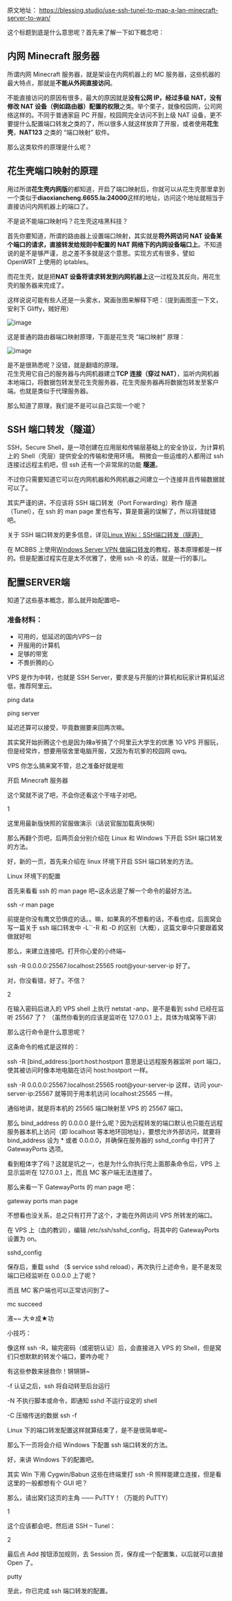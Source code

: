 原文地址：
https://blessing.studio/use-ssh-tunel-to-map-a-lan-minecraft-server-to-wan/

这个标题到底是什么意思呢？首先来了解一下如下概念吧：

## 内网 Minecraft 服务器

所谓内网 Minecraft 服务器，就是架设在内网机器上的 MC 服务器，这些机器的最大特点，那就是**不能从外网直接访问**。

不能直接访问的原因有很多，最大的原因就是**没有公网 IP，经过多级 NAT，没有修改 NAT 设备（例如路由器）配置的权限**之类。举个栗子，就像校园网，公司网络这样的。不同于普通家庭 PC 开服，校园网完全访问不到上级 NAT 设备，更不要提什么配置端口转发之类的了，所以很多人就这样放弃了开服，或者使用**花生壳**，**NAT123** 之类的 “端口映射” 软件。

那么这类软件的原理是什么呢？

## 花生壳端口映射的原理

用过所谓**花生壳内网版**的都知道，开启了端口映射后，你就可以从花生壳那里拿到一个类似于**diaoxiancheng.6655.la:24000**这样的地址，访问这个地址就相当于直接访问内网机器上的端口了。

不是说不能端口映射吗？花生壳这啥黑科技？

首先你要知道，所谓的路由器上设置端口映射，其实就是**将外网访问 NAT 设备某个端口的请求，直接转发给规则中配置的 NAT 网络下的内网设备端口上**。不知道说的是不是够严谨，总之差不多就是这个意思。实现方式有很多，譬如 OpenWRT 上使用的 iptables。

而花生壳，就是把**NAT 设备将请求转发到内网机器上**这一过程及其反向，用花生壳的服务器来完成了。

这样说说可能有些人还是一头雾水，窝画张图来解释下吧：（提到画图歪一下文，安利下 Gliffy，贼好用）

![image](https://user-images.githubusercontent.com/3422640/30767856-6d2bf78a-a033-11e7-8504-01a85dec8601.png)

这是普通的路由器端口映射原理，下面是花生壳 “端口映射” 原理：

![image](https://user-images.githubusercontent.com/3422640/30767870-8e9e62ea-a033-11e7-90ee-a3e485216416.png)

是不是很熟悉呢？没错，就是翻墙的原理。  
花生壳用它自己的服务器与内网机器建立**TCP 连接（穿过 NAT）**，监听内网机器本地端口，将数据包转发至花生壳服务器，花生壳服务器再将数据包转发至客户端。也就是类似于代理服务器。

那么知道了原理，我们是不是可以自己实现一个呢？

## SSH 端口转发（隧道）

SSH，Secure Shell，是一项创建在应用层和传输层基础上的安全协议，为计算机上的 Shell（壳层）提供安全的传输和使用环境。
稍微会一些运维的人都用过 ssh 连接过远程主机吧，但 ssh 还有一个非常屌的功能 **隧道**。

不过你只需要知道它可以在内网机器和外网机器之间建立一个连接并且传输数据就可以了。

其实严谨的讲，不应该将 SSH 端口转发（Port Forwarding）称作 隧道（Tunel），在 ssh 的 man page 里也有写，算是普遍的误解了，所以将错就错吧。

关于 SSH 端口转发的更多信息，详见[Linux Wiki：SSH端口转发（隧道）](http://linux-wiki.cn/wiki/zh-hans/SSH%E7%AB%AF%E5%8F%A3%E8%BD%AC%E5%8F%91%EF%BC%88%E9%9A%A7%E9%81%93%EF%BC%89)

在 MCBBS 上使用[Windows Server VPN 做端口转发](http://www.mcbbs.net/thread-495758-1-1.html)的教程，基本原理都是一样的。但是配置过程实在是太不优雅了，使用 ssh -R 的话，就是一行的事儿。

## 配置SERVER端

知道了这些基本概念，那么就开始配置吧~

### 准备材料：

- 可用的，低延迟的国内VPS一台
- 开服用的计算机
- 足够的带宽
- 不畏折腾的心

VPS 是作为中转，也就是 SSH Server，要求是与开服的计算机和玩家计算机延迟低，推荐阿里云。

ping data

ping server

延迟还算可以接受，毕竟数据要来回两次嘛。

其实窝开始折腾这个也是因为辣a爷搞了个阿里云大学生的优惠 1G VPS 开服玩，但是经常炸，想要用宿舍里电脑开服，又因为有坑爹的校园网 qwq。

VPS 你怎么搞来窝不管，总之准备好就是啦

开启 Minecraft 服务器

这个窝就不说了吧，不会你还看这个干啥子对吧。

1

这里用最新版快照的官服做演示（话说官服加载真快啊）

那么再翻个页吧，后两页会分别介绍在 Linux 和 Windows 下开启 SSH 端口转发的方法。

好，新的一页，首先来介绍在 linux 环境下开启 SSH 端口转发的方法。

Linux 环境下的配置

首先来看看 ssh 的 man page 吧~这永远是了解一个命令的最好方法。

ssh -r man page

前提是你没有鹰文恐惧症的话。。嘛，如果真的不想看的话，不看也成，后面窝会写一篇关于 ssh 端口转发中 -L``-R 和 -D 的区别（大概），这篇文章中只要跟着窝做就好啦

那么，来建立连接吧。打开你心爱的小终端~

ssh -R 0.0.0.0:25567:localhost:25565 root@your-server-ip
好了。

对，你没看错，好了。不信？

2

在输入密码后进入的 VPS shell 上执行 netstat -anp，是不是看到 sshd 已经在监听 25567 了？ （虽然你看到的应该是监听在 127.0.0.1 上，具体为啥窝等下讲）

那么这行命令是什么意思呢？

这条命令的格式是这样的：

ssh -R [bind_address:]port:host:hostport
意思是让远程服务器监听 port 端口，使其被访问时像本地电脑在访问 host:hostport 一样。

ssh -R 0.0.0.0:25567:localhost:25565 root@your-server-ip
这样，访问 your-server-ip:25567 就等同于用本机访问 localhost:25565 一样。

通俗地讲，就是将本机的 25565 端口映射至 VPS 的 25567 端口。

那么 bind_address 的 0.0.0.0 是什么呢？因为远程转发的端口默认也只能在远程服务器本机上访问（即 localhost 等本地环回地址），要想允许外部访问，就要将 bind_address 设为 * 或者 0.0.0.0，并确保在服务器的 sshd_config 中打开了 GatewayPorts 选项。

看到粗体字了吗？这就是坑之一，也是为什么你执行完上面那条命令后，VPS 上显示监听在 127.0.0.1 上，而且 MC 客户端无法连接了。

那么来看一下 GatewayPorts 的 man page 吧：

gateway ports man page

不想看也没关系，总之只有打开了这个，才能在外网访问 VPS 所转发的端口。

在 VPS 上（血的教训），编辑 /etc/ssh/sshd_config，将其中的 GatewayPorts 设置为 on。

sshd_config

保存后，重载 sshd （$ service sshd reload），再次执行上述命令，是不是发现端口已经监听在 0.0.0.0 上了呢？

而且 MC 客户端也可以正常访问到了~

mc succeed

液~~ 大☆成★功

小技巧：

像这样 ssh -R，输完密码（或密钥认证）后，会直接进入 VPS 的 Shell，但是窝们只想默默的转发个端口，要咋办呢？

有这些参数来拯救你！锵锵锵~

-f 认证之后，ssh 将自动转至后台运行

-N 不执行脚本或命令，即通知 sshd 不运行设定的 shell

-C 压缩传送的数据
ssh -f

Linux 下的端口转发配置这样就算结束了，是不是很简单呢~

那么下一页将会介绍 Windows 下配置 ssh 端口转发的方法。

好，来讲 Windows 下的配置吧。

其实 Win 下用 Cygwin/Babun 这些在终端里打 ssh -R 照样能建立连接，但是看这里的一般都想有个 GUI 吧？

那么，请出窝们这页的主角 —— PuTTY！（万能的 PuTTY）

1

这个应该都会吧，然后进 SSH – Tunel：

2

最后点 Add 按钮添加规则，去 Session 页，保存成一个配置集，以后就可以直接 Open 了。

putty

至此，你已完成 ssh 端口转发的配置。

